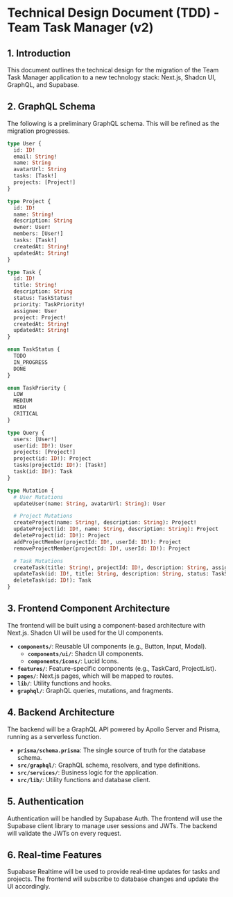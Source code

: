 # Technical Design Document (TDD) - Team Task Manager (v2)

## 1. Introduction

This document outlines the technical design for the migration of the Team Task Manager application to a new technology stack: Next.js, Shadcn UI, GraphQL, and Supabase.

## 2. GraphQL Schema

The following is a preliminary GraphQL schema. This will be refined as the migration progresses.

```graphql
type User {
  id: ID!
  email: String!
  name: String
  avatarUrl: String
  tasks: [Task!]
  projects: [Project!]
}

type Project {
  id: ID!
  name: String!
  description: String
  owner: User!
  members: [User!]
  tasks: [Task!]
  createdAt: String!
  updatedAt: String!
}

type Task {
  id: ID!
  title: String!
  description: String
  status: TaskStatus!
  priority: TaskPriority!
  assignee: User
  project: Project!
  createdAt: String!
  updatedAt: String!
}

enum TaskStatus {
  TODO
  IN_PROGRESS
  DONE
}

enum TaskPriority {
  LOW
  MEDIUM
  HIGH
  CRITICAL
}

type Query {
  users: [User!]
  user(id: ID!): User
  projects: [Project!]
  project(id: ID!): Project
  tasks(projectId: ID!): [Task!]
  task(id: ID!): Task
}

type Mutation {
  # User Mutations
  updateUser(name: String, avatarUrl: String): User

  # Project Mutations
  createProject(name: String!, description: String): Project!
  updateProject(id: ID!, name: String, description: String): Project
  deleteProject(id: ID!): Project
  addProjectMember(projectId: ID!, userId: ID!): Project
  removeProjectMember(projectId: ID!, userId: ID!): Project

  # Task Mutations
  createTask(title: String!, projectId: ID!, description: String, assigneeId: ID, priority: TaskPriority): Task!
  updateTask(id: ID!, title: String, description: String, status: TaskStatus, priority: TaskPriority, assigneeId: ID): Task
  deleteTask(id: ID!): Task
}
```

## 3. Frontend Component Architecture

The frontend will be built using a component-based architecture with Next.js. Shadcn UI will be used for the UI components.

- **`components/`**: Reusable UI components (e.g., Button, Input, Modal).
  - **`components/ui/`**: Shadcn UI components.
  - **`components/icons/`**: Lucid Icons.
- **`features/`**: Feature-specific components (e.g., TaskCard, ProjectList).
- **`pages/`**: Next.js pages, which will be mapped to routes.
- **`lib/`**: Utility functions and hooks.
- **`graphql/`**: GraphQL queries, mutations, and fragments.

## 4. Backend Architecture

The backend will be a GraphQL API powered by Apollo Server and Prisma, running as a serverless function.

- **`prisma/schema.prisma`**: The single source of truth for the database schema.
- **`src/graphql/`**: GraphQL schema, resolvers, and type definitions.
- **`src/services/`**: Business logic for the application.
- **`src/lib/`**: Utility functions and database client.

## 5. Authentication

Authentication will be handled by Supabase Auth. The frontend will use the Supabase client library to manage user sessions and JWTs. The backend will validate the JWTs on every request.

## 6. Real-time Features

Supabase Realtime will be used to provide real-time updates for tasks and projects. The frontend will subscribe to database changes and update the UI accordingly.
